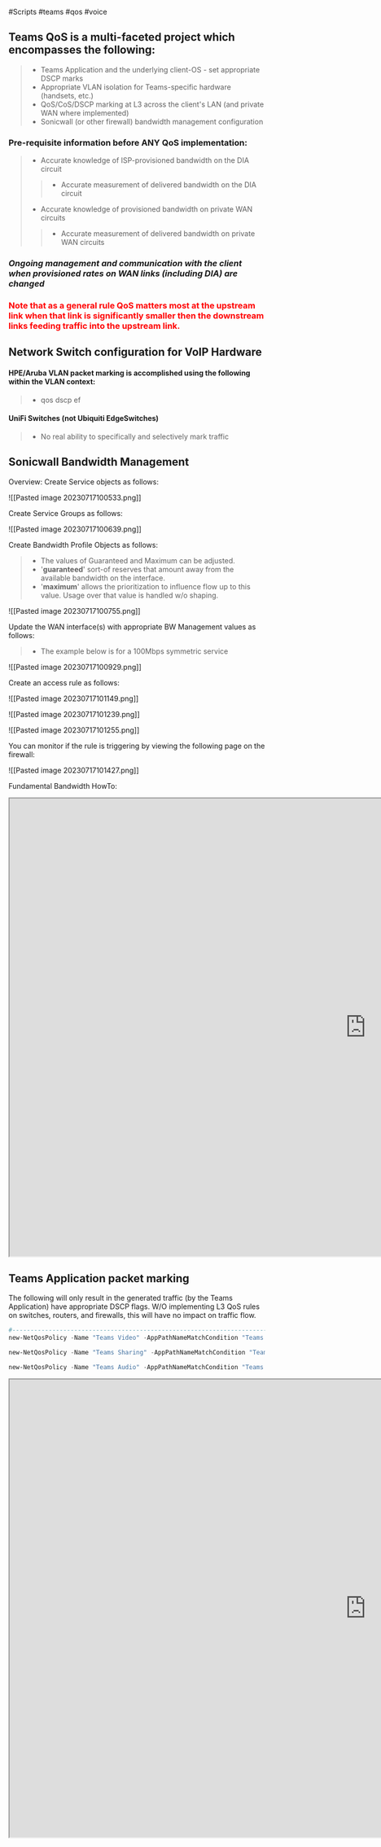 
#Scripts  #teams #qos #voice

##  Teams QoS is a multi-faceted project which encompasses the following:

> - Teams Application and the underlying client-OS - set appropriate DSCP marks
> - Appropriate VLAN isolation for Teams-specific hardware (handsets, etc.)
> - QoS/CoS/DSCP marking at L3 across the client's LAN (and private WAN where implemented)
> - Sonicwall (or other firewall) bandwidth management configuration

### Pre-requisite information before ANY QoS implementation:

> - Accurate knowledge of ISP-provisioned bandwidth on the DIA circuit
>> -  Accurate measurement of delivered bandwidth on the DIA circuit
> - Accurate knowledge of provisioned bandwidth on private WAN circuits
>>  - Accurate measurement of delivered bandwidth on private WAN circuits

### ***Ongoing management and communication with the client when provisioned rates on WAN links (including DIA) are changed***

### <span style="color:red">Note that as a general rule QoS matters most at the upstream link when that link is significantly smaller then the downstream links feeding traffic into the upstream link. </span> 


## Network Switch configuration for VoIP Hardware

#### HPE/Aruba VLAN packet marking is accomplished using the following within the VLAN context:
> - qos dscp ef

#### UniFi Switches (not Ubiquiti EdgeSwitches)
> - No real ability to specifically and selectively mark traffic



## Sonicwall Bandwidth Management 

Overview:
Create Service objects as follows:

![[Pasted image 20230717100533.png]]

Create Service Groups as follows:

![[Pasted image 20230717100639.png]]

Create Bandwidth Profile Objects as follows:
> - The values of Guaranteed and Maximum can be adjusted.  
> - '**guaranteed**' sort-of reserves that amount away from the available bandwidth on the interface.
> - '**maximum**' allows the prioritization to influence flow up to this value.  Usage over that value is handled w/o shaping.


![[Pasted image 20230717100755.png]]

Update the WAN interface(s) with appropriate BW Management values as follows:
> - The example below is for a 100Mbps symmetric service

![[Pasted image 20230717100929.png]]

Create an access rule as follows:

![[Pasted image 20230717101149.png]]

![[Pasted image 20230717101239.png]]

![[Pasted image 20230717101255.png]]


You can monitor if the rule is triggering by viewing the following page on the firewall:

![[Pasted image 20230717101427.png]]


Fundamental Bandwidth HowTo:
<iframe width="1400" height="900" src="https://www.sonicwall.com/support/knowledge-base/how-can-i-configure-bandwidth-management/170521130013462/">title="Toolkit" frameborder="0" allow="accelerometer; autoplay; clipboard-write; encrypted-media; gyroscope; picture-in-picture" allowfullscreen></iframe>


## Teams Application packet marking
The following will only result in the generated traffic (by the Teams Application) have appropriate DSCP flags.  W/O implementing L3 QoS rules on switches, routers, and firewalls, this will have no impact on traffic flow.
```Powershell
#-------------------------------------------------------------------------------------------------------------------------
new-NetQosPolicy -Name "Teams Video" -AppPathNameMatchCondition "Teams.exe" -IPProtocolMatchCondition Both -IPSrcPortStartMatchCondition 50020 -IPSrcPortEndMatchCondition 50039 -DSCPAction 34 -NetworkProfile All

new-NetQosPolicy -Name "Teams Sharing" -AppPathNameMatchCondition "Teams.exe" -IPProtocolMatchCondition Both -IPSrcPortStartMatchCondition 50040 -IPSrcPortEndMatchCondition 50059 -DSCPAction 18 -NetworkProfile All

new-NetQosPolicy -Name "Teams Audio" -AppPathNameMatchCondition "Teams.exe" -IPProtocolMatchCondition Both -IPSrcPortStartMatchCondition 50000 -IPSrcPortEndMatchCondition 50019 -DSCPAction 46 -NetworkProfile All

```


<iframe width="1400" height="900" src="https://learn.microsoft.com/en-us/microsoftteams/qos-in-teams">title="Toolkit" frameborder="0" allow="accelerometer; autoplay; clipboard-write; encrypted-media; gyroscope; picture-in-picture" allowfullscreen></iframe>




